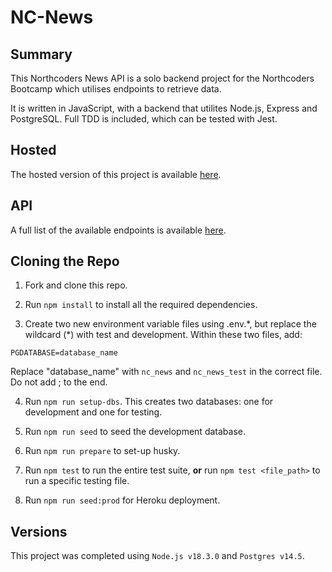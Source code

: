 # NC-News

## Summary

This Northcoders News API is a solo backend project for the Northcoders Bootcamp which utilises endpoints to retrieve data.

It is written in JavaScript, with a backend that utilites Node.js, Express and PostgreSQL. Full TDD is included, which can be tested with Jest.

## Hosted

The hosted version of this project is available [here](https://nc-news-leanne.herokuapp.com/api).

## API

A full list of the available endpoints is available [here](https://nc-news-leanne.herokuapp.com/api).

## Cloning the Repo

1. Fork and clone this repo.

2. Run `npm install` to install all the required dependencies.

3. Create two new environment variable files using .env.\*, but replace the wildcard (\*) with test and development. Within these two files, add:

```
PGDATABASE=database_name
```

Replace "database_name" with `nc_news` and `nc_news_test` in the correct file.
Do not add ; to the end.

4. Run `npm run setup-dbs`. This creates two databases: one for development and one for testing.

5. Run `npm run seed` to seed the development database.

6. Run `npm run prepare` to set-up husky.

7. Run `npm test` to run the entire test suite, **or** run `npm test <file_path>` to run a specific testing file.

8. Run `npm run seed:prod` for Heroku deployment.

## Versions

This project was completed using `Node.js v18.3.0` and `Postgres v14.5`.
